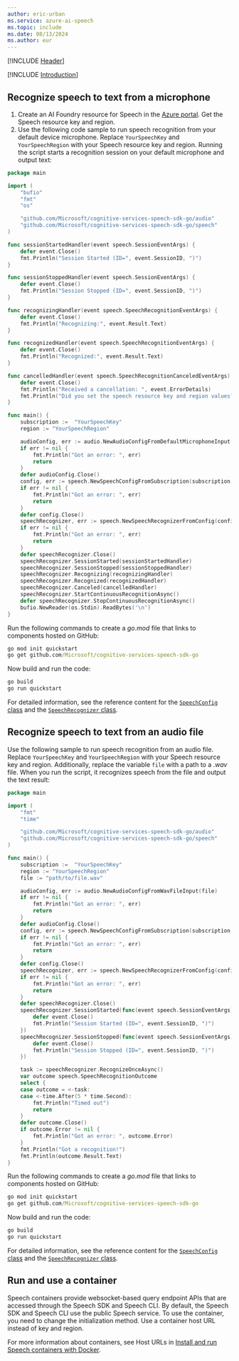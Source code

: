 ```yaml
---
author: eric-urban
ms.service: azure-ai-speech
ms.topic: include
ms.date: 08/13/2024
ms.author: eur
---
```


[!INCLUDE [Header](../../common/go.md)]

[!INCLUDE [Introduction](intro.md)]

## Recognize speech to text from a microphone

1. Create an AI Foundry resource for Speech in the [Azure portal](https://portal.azure.com/#create/Microsoft.CognitiveServicesAIServices). Get the Speech resource key and region.
1. Use the following code sample to run speech recognition from your default device microphone. Replace `YourSpeechKey` and `YourSpeechRegion` with your Speech resource key and region. Running the script starts a recognition session on your default microphone and output text:

```go
package main

import (
	"bufio"
	"fmt"
	"os"

	"github.com/Microsoft/cognitive-services-speech-sdk-go/audio"
	"github.com/Microsoft/cognitive-services-speech-sdk-go/speech"
)

func sessionStartedHandler(event speech.SessionEventArgs) {
	defer event.Close()
	fmt.Println("Session Started (ID=", event.SessionID, ")")
}

func sessionStoppedHandler(event speech.SessionEventArgs) {
	defer event.Close()
	fmt.Println("Session Stopped (ID=", event.SessionID, ")")
}

func recognizingHandler(event speech.SpeechRecognitionEventArgs) {
	defer event.Close()
	fmt.Println("Recognizing:", event.Result.Text)
}

func recognizedHandler(event speech.SpeechRecognitionEventArgs) {
	defer event.Close()
	fmt.Println("Recognized:", event.Result.Text)
}

func cancelledHandler(event speech.SpeechRecognitionCanceledEventArgs) {
	defer event.Close()
	fmt.Println("Received a cancellation: ", event.ErrorDetails)
	fmt.Println("Did you set the speech resource key and region values?")
}

func main() {
    subscription :=  "YourSpeechKey"
    region := "YourSpeechRegion"

	audioConfig, err := audio.NewAudioConfigFromDefaultMicrophoneInput()
	if err != nil {
		fmt.Println("Got an error: ", err)
		return
	}
	defer audioConfig.Close()
	config, err := speech.NewSpeechConfigFromSubscription(subscription, region)
	if err != nil {
		fmt.Println("Got an error: ", err)
		return
	}
	defer config.Close()
	speechRecognizer, err := speech.NewSpeechRecognizerFromConfig(config, audioConfig)
	if err != nil {
		fmt.Println("Got an error: ", err)
		return
	}
	defer speechRecognizer.Close()
	speechRecognizer.SessionStarted(sessionStartedHandler)
	speechRecognizer.SessionStopped(sessionStoppedHandler)
	speechRecognizer.Recognizing(recognizingHandler)
	speechRecognizer.Recognized(recognizedHandler)
	speechRecognizer.Canceled(cancelledHandler)
	speechRecognizer.StartContinuousRecognitionAsync()
	defer speechRecognizer.StopContinuousRecognitionAsync()
	bufio.NewReader(os.Stdin).ReadBytes('\n')
}
```

Run the following commands to create a *go.mod* file that links to components hosted on GitHub:

```cmd
go mod init quickstart
go get github.com/Microsoft/cognitive-services-speech-sdk-go
```

Now build and run the code:

```cmd
go build
go run quickstart
```

For detailed information, see the reference content for the [`SpeechConfig` class](https://pkg.go.dev/github.com/Microsoft/cognitive-services-speech-sdk-go@v1.15.0/speech#SpeechConfig) and the [`SpeechRecognizer` class](https://pkg.go.dev/github.com/Microsoft/cognitive-services-speech-sdk-go@v1.15.0/speech#SpeechRecognizer).

## Recognize speech to text from an audio file

Use the following sample to run speech recognition from an audio file. Replace `YourSpeechKey` and `YourSpeechRegion` with your Speech resource key and region. Additionally, replace the variable `file` with a path to a *.wav* file. When you run the script, it recognizes speech from the file and output the text result:

```go
package main

import (
	"fmt"
	"time"

	"github.com/Microsoft/cognitive-services-speech-sdk-go/audio"
	"github.com/Microsoft/cognitive-services-speech-sdk-go/speech"
)

func main() {
    subscription :=  "YourSpeechKey"
    region := "YourSpeechRegion"
    file := "path/to/file.wav"

	audioConfig, err := audio.NewAudioConfigFromWavFileInput(file)
	if err != nil {
		fmt.Println("Got an error: ", err)
		return
	}
	defer audioConfig.Close()
	config, err := speech.NewSpeechConfigFromSubscription(subscription, region)
	if err != nil {
		fmt.Println("Got an error: ", err)
		return
	}
	defer config.Close()
	speechRecognizer, err := speech.NewSpeechRecognizerFromConfig(config, audioConfig)
	if err != nil {
		fmt.Println("Got an error: ", err)
		return
	}
	defer speechRecognizer.Close()
	speechRecognizer.SessionStarted(func(event speech.SessionEventArgs) {
		defer event.Close()
		fmt.Println("Session Started (ID=", event.SessionID, ")")
	})
	speechRecognizer.SessionStopped(func(event speech.SessionEventArgs) {
		defer event.Close()
		fmt.Println("Session Stopped (ID=", event.SessionID, ")")
	})

	task := speechRecognizer.RecognizeOnceAsync()
	var outcome speech.SpeechRecognitionOutcome
	select {
	case outcome = <-task:
	case <-time.After(5 * time.Second):
		fmt.Println("Timed out")
		return
	}
	defer outcome.Close()
	if outcome.Error != nil {
		fmt.Println("Got an error: ", outcome.Error)
	}
	fmt.Println("Got a recognition!")
	fmt.Println(outcome.Result.Text)
}
```

Run the following commands to create a *go.mod* file that links to components hosted on GitHub:

```cmd
go mod init quickstart
go get github.com/Microsoft/cognitive-services-speech-sdk-go
```

Now build and run the code:

```cmd
go build
go run quickstart
```

For detailed information, see the reference content for the [`SpeechConfig` class](https://pkg.go.dev/github.com/Microsoft/cognitive-services-speech-sdk-go@v1.15.0/speech#SpeechConfig) and the [`SpeechRecognizer` class](https://pkg.go.dev/github.com/Microsoft/cognitive-services-speech-sdk-go@v1.15.0/speech#SpeechRecognizer).

## Run and use a container

Speech containers provide websocket-based query endpoint APIs that are accessed through the Speech SDK and Speech CLI. By default, the Speech SDK and Speech CLI use the public Speech service. To use the container, you need to change the initialization method. Use a container host URL instead of key and region.

For more information about containers, see Host URLs in [Install and run Speech containers with Docker](../../../speech-container-howto.md#host-urls).
